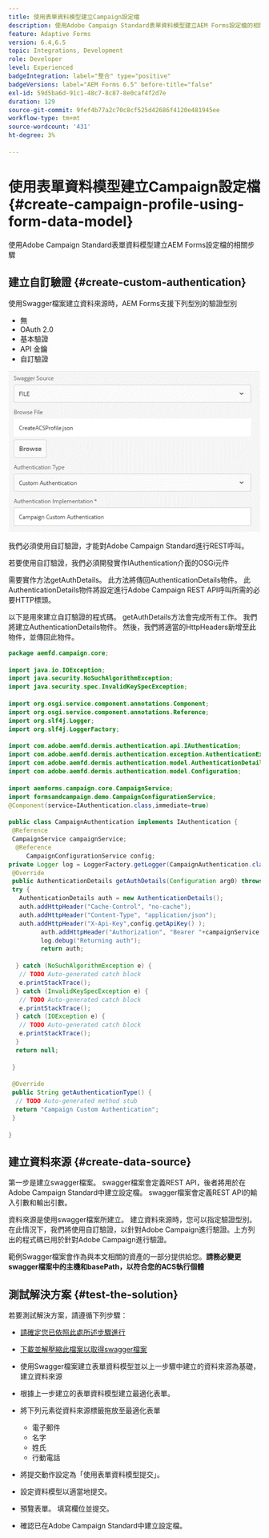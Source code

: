 ```yaml
---
title: 使用表單資料模型建立Campaign設定檔
description: 使用Adobe Campaign Standard表單資料模型建立AEM Forms設定檔的相關步驟
feature: Adaptive Forms
version: 6.4,6.5
topic: Integrations, Development
role: Developer
level: Experienced
badgeIntegration: label="整合" type="positive"
badgeVersions: label="AEM Forms 6.5" before-title="false"
exl-id: 59d5ba6d-91c1-48c7-8c87-8e0caf4f2d7e
duration: 129
source-git-commit: 9fef4b77a2c70c8cf525d42686f4120e481945ee
workflow-type: tm+mt
source-wordcount: '431'
ht-degree: 3%

---
```


# 使用表單資料模型建立Campaign設定檔 {#create-campaign-profile-using-form-data-model}

使用Adobe Campaign Standard表單資料模型建立AEM Forms設定檔的相關步驟

## 建立自訂驗證 {#create-custom-authentication}

使用Swagger檔案建立資料來源時，AEM Forms支援下列型別的驗證型別

* 無
* OAuth 2.0
* 基本驗證
* API 金鑰
* 自訂驗證

![campaignfdm](assets/campaignfdm.gif)

我們必須使用自訂驗證，才能對Adobe Campaign Standard進行REST呼叫。

若要使用自訂驗證，我們必須開發實作IAuthentication介面的OSGi元件

需要實作方法getAuthDetails。 此方法將傳回AuthenticationDetails物件。 此AuthenticationDetails物件將設定進行Adobe Campaign REST API呼叫所需的必要HTTP標頭。

以下是用來建立自訂驗證的程式碼。 getAuthDetails方法會完成所有工作。 我們將建立AuthenticationDetails物件。 然後，我們將適當的HttpHeaders新增至此物件，並傳回此物件。

```java
package aemfd.campaign.core;

import java.io.IOException;
import java.security.NoSuchAlgorithmException;
import java.security.spec.InvalidKeySpecException;

import org.osgi.service.component.annotations.Component;
import org.osgi.service.component.annotations.Reference;
import org.slf4j.Logger;
import org.slf4j.LoggerFactory;

import com.adobe.aemfd.dermis.authentication.api.IAuthentication;
import com.adobe.aemfd.dermis.authentication.exception.AuthenticationException;
import com.adobe.aemfd.dermis.authentication.model.AuthenticationDetails;
import com.adobe.aemfd.dermis.authentication.model.Configuration;

import aemforms.campaign.core.CampaignService;
import formsandcampaign.demo.CampaignConfigurationService;
@Component(service=IAuthentication.class,immediate=true)

public class CampaignAuthentication implements IAuthentication {
 @Reference
 CampaignService campaignService;
  @Reference
     CampaignConfigurationService config;
private Logger log = LoggerFactory.getLogger(CampaignAuthentication.class);
 @Override
 public AuthenticationDetails getAuthDetails(Configuration arg0) throws AuthenticationException {
 try {
   AuthenticationDetails auth = new AuthenticationDetails();
   auth.addHttpHeader("Cache-Control", "no-cache");
   auth.addHttpHeader("Content-Type", "application/json");
   auth.addHttpHeader("X-Api-Key",config.getApiKey() );
         auth.addHttpHeader("Authorization", "Bearer "+campaignService.getAccessToken());
         log.debug("Returning auth");
         return auth;
   
  } catch (NoSuchAlgorithmException e) {
   // TODO Auto-generated catch block
   e.printStackTrace();
  } catch (InvalidKeySpecException e) {
   // TODO Auto-generated catch block
   e.printStackTrace();
  } catch (IOException e) {
   // TODO Auto-generated catch block
   e.printStackTrace();
  }
  return null;
  
 }

 @Override
 public String getAuthenticationType() {
  // TODO Auto-generated method stub
  return "Campaign Custom Authentication";
 }

}
```

## 建立資料來源 {#create-data-source}

第一步是建立swagger檔案。 swagger檔案會定義REST API，後者將用於在Adobe Campaign Standard中建立設定檔。 swagger檔案會定義REST API的輸入引數和輸出引數。

資料來源是使用swagger檔案所建立。 建立資料來源時，您可以指定驗證型別。 在此情況下，我們將使用自訂驗證，以針對Adobe Campaign進行驗證。上方列出的程式碼已用於針對Adobe Campaign進行驗證。

範例Swagger檔案會作為與本文相關的資產的一部分提供給您。**請務必變更swagger檔案中的主機和basePath，以符合您的ACS執行個體**

## 測試解決方案 {#test-the-solution}

若要測試解決方案，請遵循下列步驟：
* [請確定您已依照此處所述步驟進行](aem-forms-with-campaign-standard-getting-started-tutorial.md)
* [下載並解壓縮此檔案以取得swagger檔案](assets/create-acs-profile-swagger-file.zip)
* 使用Swagger檔案建立表單資料模型並以上一步驟中建立的資料來源為基礎，建立資料來源
* 根據上一步建立的表單資料模型建立最適化表單。
* 將下列元素從資料來源標籤拖放至最適化表單

   * 電子郵件
   * 名字
   * 姓氏
   * 行動電話

* 將提交動作設定為「使用表單資料模型提交」。
* 設定資料模型以適當地提交。
* 預覽表單。 填寫欄位並提交。
* 確認已在Adobe Campaign Standard中建立設定檔。
